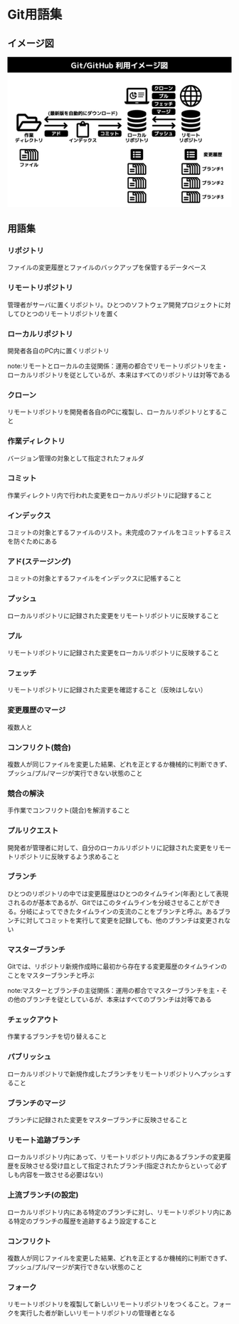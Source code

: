 # Git用語集

## イメージ図

![Git/GitHub利用イメージ図](img/fig-git-using-flow.png)

## 用語集

### リポジトリ

ファイルの変更履歴とファイルのバックアップを保管するデータベース

### リモートリポジトリ

管理者がサーバに置くリポジトリ。ひとつのソフトウェア開発プロジェクトに対してひとつのリモートリポジトリを置く

### ローカルリポジトリ

開発者各自のPC内に置くリポジトリ

note:リモートとローカルの主従関係：運用の都合でリモートリポジトリを主・ローカルリポジトリを従としているが、本来はすべてのリポジトリは対等である

### クローン

リモートリポジトリを開発者各自のPCに複製し、ローカルリポジトリとすること

### 作業ディレクトリ

バージョン管理の対象として指定されたフォルダ

### コミット

作業ディレクトリ内で行われた変更をローカルリポジトリに記録すること

### インデックス

コミットの対象とするファイルのリスト。未完成のファイルをコミットするミスを防ぐためにある

### アド(ステージング)

コミットの対象とするファイルをインデックスに記帳すること

### プッシュ

ローカルリポジトリに記録された変更をリモートリポジトリに反映すること

### プル

リモートリポジトリに記録された変更をローカルリポジトリに反映すること

### フェッチ

リモートリポジトリに記録された変更を確認すること（反映はしない）

### 変更履歴のマージ

複数人と

### コンフリクト(競合)

複数人が同じファイルを変更した結果、どれを正とするか機械的に判断できず、プッシュ/プル/マージが実行できない状態のこと

### 競合の解決

手作業でコンフリクト(競合)を解消すること

### プルリクエスト

開発者が管理者に対して、自分のローカルリポジトリに記録された変更をリモートリポジトリに反映するよう求めること

### ブランチ

ひとつのリポジトリの中では変更履歴はひとつのタイムライン(年表)として表現されるのが基本であるが、Gitではこのタイムラインを分岐させることができる。分岐によってできたタイムラインの支流のことをブランチと呼ぶ。あるブランチに対してコミットを実行して変更を記録しても、他のブランチは変更されない

### マスターブランチ

Gitでは、リポジトリ新規作成時に最初から存在する変更履歴のタイムラインのことをマスターブランチと呼ぶ

note:マスターとブランチの主従関係：運用の都合でマスターブランチを主・その他のブランチを従としているが、本来はすべてのブランチは対等である

### チェックアウト

作業するブランチを切り替えること

### パブリッシュ

ローカルリポジトリで新規作成したブランチをリモートリポジトリへプッシュすること

### ブランチのマージ

ブランチに記録された変更をマスターブランチに反映させること

### リモート追跡ブランチ

ローカルリポジトリ内にあって、リモートリポジトリ内にあるブランチの変更履歴を反映させる受け皿として指定されたブランチ(指定されたからといって必ずしも内容を一致させる必要はない)

### 上流ブランチ(の設定)

ローカルリポジトリ内にある特定のブランチに対し、リモートリポジトリ内にある特定のブランチの履歴を追跡するよう設定すること

### コンフリクト

複数人が同じファイルを変更した結果、どれを正とするか機械的に判断できず、プッシュ/プル/マージが実行できない状態のこと

### フォーク

リモートリポジトリを複製して新しいリモートリポジトリをつくること。フォークを実行した者が新しいリモートリポジトリの管理者となる